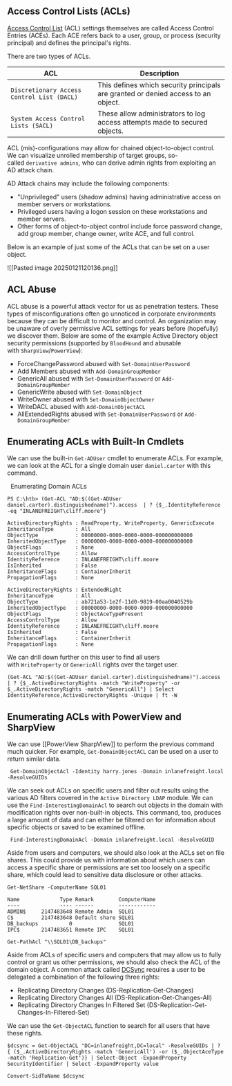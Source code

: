 ## Access Control Lists (ACLs)

[Access Control List](https://docs.microsoft.com/en-us/windows/win32/secauthz/access-control-lists) (ACL) settings themselves are called Access Control Entries (ACEs). Each ACE refers back to a user, group, or process (security principal) and defines the principal's rights.

There are two types of ACLs.

|**ACL**|**Description**|
|---|---|
|`Discretionary Access Control List (DACL)`|This defines which security principals are granted or denied access to an object.|
|`System Access Control Lists (SACL)`|These allow administrators to log access attempts made to secured objects.|

ACL (mis)-configurations may allow for chained object-to-object control. We can visualize unrolled membership of target groups, so-called `derivative admins`, who can derive admin rights from exploiting an AD attack chain.

AD Attack chains may include the following components:

- "Unprivileged" users (shadow admins) having administrative access on member servers or workstations.
- Privileged users having a logon session on these workstations and member servers.
- Other forms of object-to-object control include force password change, add group member, change owner, write ACE, and full control.

Below is an example of just some of the ACLs that can be set on a user object.

![[Pasted image 20250121120136.png]]
## ACL Abuse

ACL abuse is a powerful attack vector for us as penetration testers. These types of misconfigurations often go unnoticed in corporate environments because they can be difficult to monitor and control. An organization may be unaware of overly permissive ACL settings for years before (hopefully) we discover them. Below are some of the example Active Directory object security permissions (supported by `BloodHound` and abusable with `SharpView`/`PowerView`):

- ForceChangePassword abused with `Set-DomainUserPassword`
- Add Members abused with `Add-DomainGroupMember`
- GenericAll abused with `Set-DomainUserPassword` or `Add-DomainGroupMember`
- GenericWrite abused with `Set-DomainObject`
- WriteOwner abused with `Set-DomainObjectOwner`
- WriteDACL abused with `Add-DomainObjectACL`
- AllExtendedRights abused with `Set-DomainUserPassword` or `Add-DomainGroupMember`
## Enumerating ACLs with Built-In Cmdlets

We can use the built-in `Get-ADUser` cmdlet to enumerate ACLs. For example, we can look at the ACL for a single domain user `daniel.carter` with this command.

  Enumerating Domain ACLs

```powershell-session
PS C:\htb> (Get-ACL "AD:$((Get-ADUser daniel.carter).distinguishedname)").access  | ? {$_.IdentityReference -eq "INLANEFREIGHT\cliff.moore"}

ActiveDirectoryRights : ReadProperty, WriteProperty, GenericExecute
InheritanceType       : All
ObjectType            : 00000000-0000-0000-0000-000000000000
InheritedObjectType   : 00000000-0000-0000-0000-000000000000
ObjectFlags           : None
AccessControlType     : Allow
IdentityReference     : INLANEFREIGHT\cliff.moore
IsInherited           : False
InheritanceFlags      : ContainerInherit
PropagationFlags      : None

ActiveDirectoryRights : ExtendedRight
InheritanceType       : All
ObjectType            : ab721a53-1e2f-11d0-9819-00aa0040529b
InheritedObjectType   : 00000000-0000-0000-0000-000000000000
ObjectFlags           : ObjectAceTypePresent
AccessControlType     : Allow
IdentityReference     : INLANEFREIGHT\cliff.moore
IsInherited           : False
InheritanceFlags      : ContainerInherit
PropagationFlags      : None
```

We can drill down further on this user to find all users with `WriteProperty` or `GenericAll` rights over the target user.

```powershell-session
(Get-ACL "AD:$((Get-ADUser daniel.carter).distinguishedname)").access  | ? {$_.ActiveDirectoryRights -match "WriteProperty" -or $_.ActiveDirectoryRights -match "GenericAll"} | Select IdentityReference,ActiveDirectoryRights -Unique | ft -W
```

## Enumerating ACLs with PowerView and SharpView

We can use [[PowerView SharpView]] to perform the previous command much quicker. For example, `Get-DomainObjectACL` can be used on a user to return similar data.

```powershell-session
 Get-DomainObjectAcl -Identity harry.jones -Domain inlanefreight.local -ResolveGUIDs
```

We can seek out ACLs on specific users and filter out results using the various AD filters covered in the `Active Directory LDAP` module. We can use the `Find-InterestingDomainAcl` to search out objects in the domain with modification rights over non-built-in objects. This command, too, produces a large amount of data and can either be filtered on for information about specific objects or saved to be examined offline.


```powershell-session
 Find-InterestingDomainAcl -Domain inlanefreight.local -ResolveGUID
```

Aside from users and computers, we should also look at the ACLs set on file shares. This could provide us with information about which users can access a specific share or permissions are set too loosely on a specific share, which could lead to sensitive data disclosure or other attacks.

```powershell-session
Get-NetShare -ComputerName SQL01

Name             Type Remark        ComputerName
----             ---- ------        ------------
ADMIN$     2147483648 Remote Admin  SQL01
C$         2147483648 Default share SQL01
DB_backups          0               SQL01
IPC$       2147483651 Remote IPC    SQL01
```

```powershell-session
Get-PathAcl "\\SQL01\DB_backups"
```

Aside from ACLs of specific users and computers that may allow us to fully control or grant us other permissions, we should also check the ACL of the domain object. A common attack called [DCSync](https://adsecurity.org/?p=1729) requires a user to be delegated a combination of the following three rights:

- Replicating Directory Changes (DS-Replication-Get-Changes)
- Replicating Directory Changes All (DS-Replication-Get-Changes-All)
- Replicating Directory Changes In Filtered Set (DS-Replication-Get-Changes-In-Filtered-Set)

We can use the `Get-ObjectACL` function to search for all users that have these rights.

```powershell-session
$dcsync = Get-ObjectACL "DC=inlanefreight,DC=local" -ResolveGUIDs | ? { ($_.ActiveDirectoryRights -match 'GenericAll') -or ($_.ObjectAceType -match 'Replication-Get')} | Select-Object -ExpandProperty SecurityIdentifier | Select -ExpandProperty value

Convert-SidToName $dcsync
```































